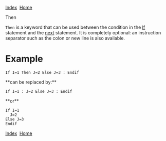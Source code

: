 [Index](index.html)  [Home](getting-started_home.html)

Then

`Then` is a keyword that can be used between the condition in the [If](4gl_if.html) statement and the [next](4gl_next.html) statement. It is completely optional: an instruction separator such as the colon or new line is also available.

# Example

```
If I=1 Then J=2 Else J=3 : Endif
```

\*\*can be replaced by:\*\*

```
If I=1 : J=2 Else J=3 : Endif
```

\*\*or\*\*

```
If I=1
  J=2
Else J=3
Endif
```

  

[Index](index.html)  [Home](getting-started_home.html)